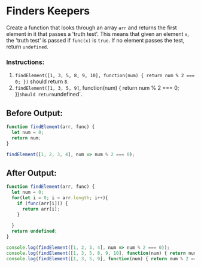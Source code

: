 # Finders Keepers

Create a function that looks through an array `arr` and returns the first element in it that passes a 'truth test'. This means that given an element `x`, the 'truth test' is passed if `func(x)` is `true`. If no element passes the test, return `undefined`.

### Instructions:
1. `findElement([1, 3, 5, 8, 9, 10], function(num) { return num % 2 === 0; })` should return `8`.
2. `findElement([1, 3, 5, 9]`, function(num) { return num % 2 === 0; })` should return `undefined`.

## Before Output:
```javascript
function findElement(arr, func) {
  let num = 0;
  return num;
}

findElement([1, 2, 3, 4], num => num % 2 === 0);
```

## After Output:
```javascript
function findElement(arr, func) {
  let num = 0;
  for(let i = 0; i < arr.length; i++){
    if (func(arr[i])) {
      return arr[i];
    }
    
  }  
  return undefined;
}

console.log(findElement([1, 2, 3, 4], num => num % 2 === 0));
console.log(findElement([1, 3, 5, 8, 9, 10], function(num) { return num % 2 === 0; }));
console.log(findElement([1, 3, 5, 9], function(num) { return num % 2 === 0; }));
```